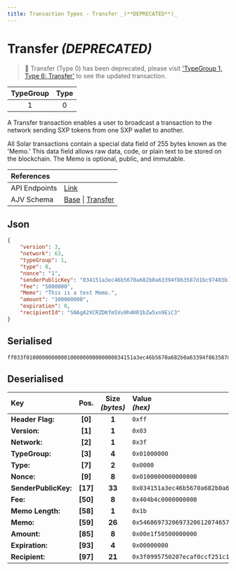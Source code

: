 ```yaml
---
title: Transaction Types - Transfer _(**DEPRECATED**)_
---
```


# Transfer _(**DEPRECATED**)_

> 🛑 Transfer (Type 0) has been deprecated, please visit ['TypeGroup 1, Type 6: Transfer'](/core/transactions/types/transfer) to see the updated transaction.

| TypeGroup | Type  |
| :-------: | :---: |
|     1     |   0   |

A Transfer transaction enables a user to broadcast a transaction to the network sending SXP tokens from one SXP wallet to another.

All Solar transactions contain a special data field of 255 bytes known as the 'Memo.' This data field allows raw data, code, or plain text to be stored on the blockchain. The Memo is optional, public, and immutable.

| References    |                                                                                                                                                                                                                                                                                                                    |
| :------------ | :----------------------------------------------------------------------------------------------------------------------------------------------------------------------------------------------------------------------------------------------------------------------------------------------------------------- |
| API Endpoints | [Link](https://sxp.mainnet.sh/#/Transactions)                                                                                                                                                                                                                                                                      |
| AJV Schema    | [Base](https://github.com/Solar-network/core/blob/0c03aaf1feebb77bd33117110c358636bf14d9c0/packages/crypto/src/transactions/types/schemas.ts#L17-L46) \| [Transfer](https://github.com/Solar-network/core/blob/0c03aaf1feebb77bd33117110c358636bf14d9c0/packages/crypto/src/transactions/types/schemas.ts#L64-L74) |

## Json

```json
{
    "version": 3,
    "network": 63,
    "typeGroup": 1,
    "type": 0,
    "nonce": "1",
    "senderPublicKey": "034151a3ec46b5670a682b0a63394f863587d1bc97483b1b6c70eb58e7f0aed192",
    "fee": "5000000",
    "Memo": "This is a test Memo.",
    "amount": "100000000",
    "expiration": 0,
    "recipientId": "SNAgA2XCRZDKfm5Vu9h4KR1bZw5xn9EiC3"
}
```

## Serialised

```shell
ff033f0100000000000100000000000000034151a3ec46b5670a682b0a63394f863587d1bc97483b1b6c70eb58e7f0aed192404b4c00000000001b54686973206973206120746573742076656e646f726669656c642e00e1f50500000000000000003f0995750207ecaf0ccf251c1265b92ad84f553662
```

## Deserialised

| Key                  |   Pos.   | Size<br/>_(bytes)_ | Value<br/>_(hex)_                                                      |
| :------------------- | :------: | :----------------: | :--------------------------------------------------------------------- |
| **Header Flag:**     | **[0]**  |       **1**        | `0xff`                                                                 |
| **Version:**         | **[1]**  |       **1**        | `0x03`                                                                 |
| **Network:**         | **[2]**  |       **1**        | `0x3f`                                                                 |
| **TypeGroup:**       | **[3]**  |       **4**        | `0x01000000`                                                           |
| **Type:**            | **[7]**  |       **2**        | `0x0000`                                                               |
| **Nonce:**           | **[9]**  |       **8**        | `0x0100000000000000`                                                   |
| **SenderPublicKey:** | **[17]** |       **33**       | `0x034151a3ec46b5670a682b0a63394f863587d1bc97483b1b6c70eb58e7f0aed192` |
| **Fee:**             | **[50]** |       **8**        | `0x404b4c0000000000`                                                   |
| **Memo Length:**     | **[58]** |       **1**        | `0x1b`                                                                 |
| **Memo:**            | **[59]** |       **26**       | `0x54686973206973206120746573742076656e646f726669656c642e`             |
| **Amount:**          | **[85]** |       **8**        | `0x00e1f50500000000`                                                   |
| **Expiration:**      | **[93]** |       **4**        | `0x00000000`                                                           |
| **Recipient:**       | **[97]** |       **21**       | `0x3f0995750207ecaf0ccf251c1265b92ad84f553662`                         |
